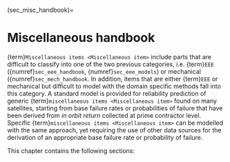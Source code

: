 <!--- Copyright (C) Matrisk GmbH 2022 -->

(sec_misc_handbook)=
# Miscellaneous handbook

{term}`Miscellaneous items <Miscellaneous item>` include parts that are difficult to classify into one of the two previous categories, i.e. {term}`EEE` ({numref}`sec_eee_handbook`, {numref}`sec_eee_models`) or mechanical ({numref}`sec_mech_handbook`. In addition, items that are either {term}`EEE` or mechanical but difficult to model with the domain specific methods fall into this category. A standard model is provided for reliability prediction of generic {term}`miscellaneous items <Miscellaneous item>` found on many satellites, starting from base failure rates or probabilities of failure that have been derived from *in orbit return* collected at prime contractor level. Specific {term}`miscellaneous items <Miscellaneous item>` can be modelled with the same approach, yet requiring the use of other data sources for the derivation of an appropriate base failure rate or probability of failure.


This chapter contains the following sections:
```{tableofcontents}
```
